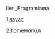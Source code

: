 Ileri_Programlama


1.[sayac](https://github.com/ahmetihsansavas/Ileri_Programlama/blob/master/Empty%20page.html)

2.[homework](https://github.com/ahmetihsansavas/Ileri_Programlama/blob/master/Homework1.html)\n
